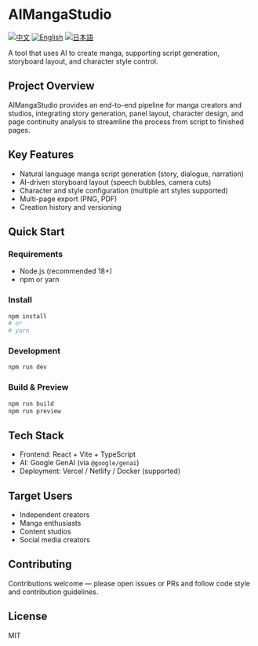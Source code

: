 # AIMangaStudio

[![中文](https://img.shields.io/badge/-中文-0078D7?style=flat-square)](./README.md) [![English](https://img.shields.io/badge/-English-4CAF50?style=flat-square)](./README.en-US.md) [![日本語](https://img.shields.io/badge/-日本語-F44336?style=flat-square)](./README.ja-JP.md)


A tool that uses AI to create manga, supporting script generation, storyboard layout, and character style control.

## Project Overview
AIMangaStudio provides an end-to-end pipeline for manga creators and studios, integrating story generation, panel layout, character design, and page continuity analysis to streamline the process from script to finished pages.

## Key Features
- Natural language manga script generation (story, dialogue, narration)
- AI-driven storyboard layout (speech bubbles, camera cuts)
- Character and style configuration (multiple art styles supported)
- Multi-page export (PNG, PDF)
- Creation history and versioning

## Quick Start
### Requirements
- Node.js (recommended 18+)
- npm or yarn

### Install
```bash
npm install
# or
# yarn
```

### Development
```bash
npm run dev
```

### Build & Preview
```bash
npm run build
npm run preview
```

## Tech Stack
- Frontend: React + Vite + TypeScript
- AI: Google GenAI (via `@google/genai`)
- Deployment: Vercel / Netlify / Docker (supported)

## Target Users
- Independent creators
- Manga enthusiasts
- Content studios
- Social media creators

## Contributing
Contributions welcome — please open issues or PRs and follow code style and contribution guidelines.


## License
MIT
